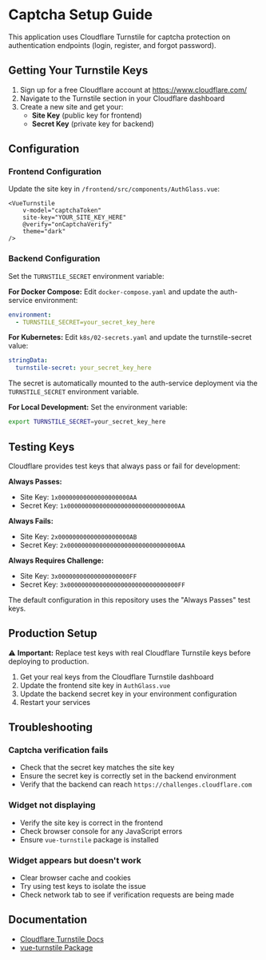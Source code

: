 # Captcha Setup Guide

This application uses Cloudflare Turnstile for captcha protection on authentication endpoints (login, register, and forgot password).

## Getting Your Turnstile Keys

1. Sign up for a free Cloudflare account at https://www.cloudflare.com/
2. Navigate to the Turnstile section in your Cloudflare dashboard
3. Create a new site and get your:
   - **Site Key** (public key for frontend)
   - **Secret Key** (private key for backend)

## Configuration

### Frontend Configuration

Update the site key in `/frontend/src/components/AuthGlass.vue`:

```vue
<VueTurnstile
    v-model="captchaToken"
    site-key="YOUR_SITE_KEY_HERE"
    @verify="onCaptchaVerify"
    theme="dark"
/>
```

### Backend Configuration

Set the `TURNSTILE_SECRET` environment variable:

**For Docker Compose:**
Edit `docker-compose.yaml` and update the auth-service environment:
```yaml
environment:
  - TURNSTILE_SECRET=your_secret_key_here
```

**For Kubernetes:**
Edit `k8s/02-secrets.yaml` and update the turnstile-secret value:
```yaml
stringData:
  turnstile-secret: your_secret_key_here
```

The secret is automatically mounted to the auth-service deployment via the `TURNSTILE_SECRET` environment variable.

**For Local Development:**
Set the environment variable:
```bash
export TURNSTILE_SECRET=your_secret_key_here
```

## Testing Keys

Cloudflare provides test keys that always pass or fail for development:

**Always Passes:**
- Site Key: `1x00000000000000000000AA`
- Secret Key: `1x0000000000000000000000000000000AA`

**Always Fails:**
- Site Key: `2x00000000000000000000AB`
- Secret Key: `2x0000000000000000000000000000000AA`

**Always Requires Challenge:**
- Site Key: `3x00000000000000000000FF`
- Secret Key: `3x0000000000000000000000000000000FF`

The default configuration in this repository uses the "Always Passes" test keys.

## Production Setup

⚠️ **Important:** Replace test keys with real Cloudflare Turnstile keys before deploying to production.

1. Get your real keys from the Cloudflare Turnstile dashboard
2. Update the frontend site key in `AuthGlass.vue`
3. Update the backend secret key in your environment configuration
4. Restart your services

## Troubleshooting

### Captcha verification fails

- Check that the secret key matches the site key
- Ensure the secret key is correctly set in the backend environment
- Verify that the backend can reach `https://challenges.cloudflare.com`

### Widget not displaying

- Verify the site key is correct in the frontend
- Check browser console for any JavaScript errors
- Ensure `vue-turnstile` package is installed

### Widget appears but doesn't work

- Clear browser cache and cookies
- Try using test keys to isolate the issue
- Check network tab to see if verification requests are being made

## Documentation

- [Cloudflare Turnstile Docs](https://developers.cloudflare.com/turnstile/)
- [vue-turnstile Package](https://www.npmjs.com/package/vue-turnstile)

